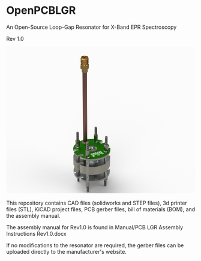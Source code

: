 # OpenPCBLGR
An Open-Source Loop-Gap Resonator for X-Band EPR Spectroscopy

Rev 1.0

![OpenPCBLGR Resonator](Manual/RESONATOR_72dpi.png)


This repository contains CAD files (solidworks and STEP files), 3d printer files (STL), KiCAD project files, 
PCB gerber files, bill of materials (BOM), and the assembly manual.

The assembly manual for Rev1.0 is found in Manual/PCB LGR Assembly Instructions Rev1.0.docx

If no modifications to the resonator are required, the gerber files can be uploaded directly to the manufacturer's website.


 


